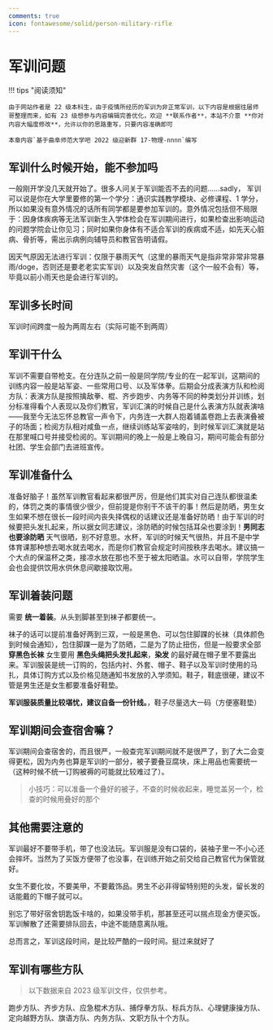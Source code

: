 ```yaml
---
comments: true
icon: fontawesome/solid/person-military-rifle
---
```


# 军训问题

!!! tips "阅读须知"

    由于网站作者是 22 级本科生，由于疫情所经历的军训为非正常军训，以下内容是根据往届师哥整理而来，如有 23 级想参与内容编辑完善优化，欢迎 **联系作者**，本站不介意 **你对内容大幅度修改**，允许以你的思路重写，只要内容准确即可

    本章内容`基于曲阜师范大学吧 2022 级迎新群 17-物理-nnnn`编写

## 军训什么时候开始，能不参加吗

一般刚开学没几天就开始了。很多人问关于军训能否不去的问题……sadly， 军训可以说是你在大学里要修的第一个学分：通识实践教学模块、必修课程、1 学分，所以如果没有意外情况的话所有同学都是要参加军训的。意外情况包括但不局限于：因身体疾病等无法军训新生入学体检会在军训期间进行，如果检查出影响运动的问题学院会让你见习；同时如果你身体有不适合军训的疾病或不适，如先天心脏病、骨折等，需出示病例向辅导员和教官告明请假。

因天气原因无法进行军训：仅限于暴雨天气（这里的暴雨天气是指非常非常非常暴雨/doge，否则还是要老老实实军训）以及突发自然灾害（这个一般不会有）等，毕竟以前小雨天也是会进行军训的。

## 军训多长时间

军训时间跨度一般为两周左右（实际可能不到两周）

## 军训干什么

军训不需要自带枪支。在分连队之前一般是同学院/专业的在一起军训，这期间的训练内容一般是站军姿、一些常用口号、以及军体拳。后期会分成表演方队和检阅方队：表演方队是按照擒敌拳、棍、齐步跑步、内务等不同的种类划分并训练，划分标准得看个人表现以及你们教官，军训汇演的时候自己是什么表演方队就表演啥——我至今无法忘怀总教官一声令下，内务连一大群人抱着铺盖卷跑上去表演叠被子的场面；检阅方队相对咸鱼一点，继续训练站军姿啥的，到时候军训汇演就是站在那里喊口号并接受检阅的。军训期间的晚上一般是上晚自习，期间可能会有部分社团、学生会部门去进班宣传。

## 军训准备什么

准备好脑子！虽然军训教官看起来都很严厉，但是他们其实对自己连队都很温柔的，体罚之类的事情很少很少，但前提是你别干不该干的事！然后是防晒，男生女生如果不想在很长一段时间内丧失择偶权的话建议还是准备好防晒！由于军训的时候要把头发扎起来，所以据女同志建议，涂防晒的时候包括耳朵也要涂到！**男同志也要涂防晒** 天气很晒，别不好意思。水杯，军训的时候天气很热，并且不是中学体育课那种想去喝水就去喝水，而是你们教官会规定时间按秩序去喝水。建议搞一个大点的保温杯之类，接凉水放在那也不至于被太阳晒温。水可以自带，学院学生会也会提供饮用水供休息间歇接取饮用。

## 军训着装问题

需要 **统一着装**。从头到脚甚至到袜子都要统一。

袜子的话可以提前准备好两到三双，一般是黑色、可以包住脚踝的长袜（具体颜色到时候会通知），包住脚踝一是为了防晒，二是为了防止扭伤，但是一般要求全部 **穿黑色长袜** 女生要用 **黑色头绳把头发扎起来**，**染发** 的最好藏在帽子里不要露出来。​ 军训服装是统一订购的，包括内衬、外套、帽子、鞋子以及军训时使用的马扎，具体订购方式以及价格见随通知书发放的入学须知。​ 鞋子，鞋底很硬，建议不管是男生还是女生都要准备好鞋垫。

**军训服装质量比较堪忧，建议自备一份针线。**，鞋子尽量选大一码（方便塞鞋垫）

## 军训期间会查宿舍嘛？

军训期间会查宿舍的，而且很严，一般查完军训期间就不是很严了，到了大二会变得更松，因为内务也算是军训的一部分，被子要叠豆腐块，床上用品也需要统一（这种时候不统一订购被褥的可能就比较难过了）。

> 小技巧：可以准备一个叠好的被子，不查的时候收起来，睡觉盖另一个，检查的时候用叠好的那个

## 其他需要注意的

军训最好不要带手机，带了也没法玩。军训服是没有口袋的，装袖子里一不小心还会摔坏。当然为了买饭方便带了也没事，在训练开始之前交给自己教官代为保管就好。

女生不要化妆，不要美甲，不要戴饰品。男生不必非得留特别短的头发，留长发的话能戴的下帽子就可以。

别忘了带好宿舍钥匙饭卡啥的，如果没带手机，那甚至还可以揣点现金方便买饭。军训解散了还需要排队回去，中途不能随意离队哦。

总而言之，军训这段时间，是比较严酷的一段时间。挺过来就好了

## 军训有哪些方队

> 以下数据来自 2023 级军训文件，仅供参考。

跑步方队、齐步方队、应急棍术方队、捕俘拳方队、标兵方队、心理健康操方队、定向越野方队、旗语方队、内务方队、文职方队十个方队。
